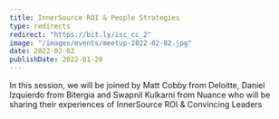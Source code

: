 ```yaml
---
title: InnerSource ROI & People Strategies
type: redirects
redirect: "https://bit.ly/isc_cc_2"
image: "/images/events/meetup-2022-02-02.jpg"
date: 2022-02-02
publishDate: 2022-01-20
---
```


In this session, we will be joined by Matt Cobby from Deloitte, Daniel Izquierdo from Bitergia and
Swapnil Kulkarni from Nuance who will be sharing their experiences of InnerSource ROI & Convincing Leaders